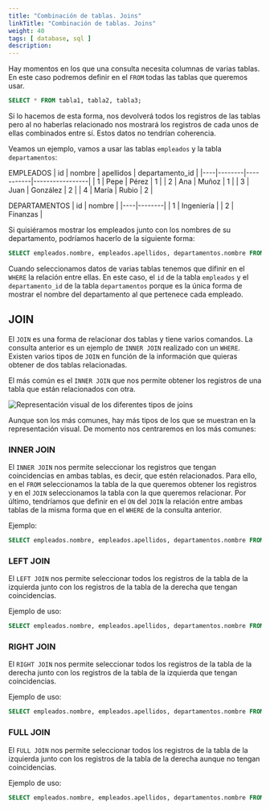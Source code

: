 ```yaml
---
title: "Combinación de tablas. Joins"
linkTitle: "Combinación de tablas. Joins"
weight: 40
tags: [ database, sql ]
description:  
---
```



Hay momentos en los que una consulta necesita columnas de varias tablas. En este caso podremos definir en el `FROM` todas las tablas que queremos usar.
```sql
SELECT * FROM tabla1, tabla2, tabla3;
```

Si lo hacemos de esta forma, nos devolverá todos los registros de las tablas pero al no haberlas relacionado nos mostrará los registros de cada unos de ellas combinados entre sí.
Estos datos no tendrían coherencia.


Veamos un ejemplo, vamos a usar las tablas `empleados` y la tabla `departamentos`:

EMPLEADOS
| id | nombre | apellidos | departamento_id |
|----|--------|-----------|-----------------|
| 1 | Pepe | Pérez     | 1             |
| 2 | Ana  | Muñoz     | 1             |
| 3 | Juan | González     | 2             |
| 4 | María | Rubio     | 2             |

DEPARTAMENTOS
| id | nombre |
|----|--------|
| 1 | Ingeniería |
| 2 | Finanzas   |

Si quisiéramos mostrar los empleados junto con los nombres de su departamento, podríamos hacerlo de la siguiente forma:
```sql
SELECT empleados.nombre, empleados.apellidos, departamentos.nombre FROM empleados, departamentos WHERE empleados.departamento_id = departamentos.id;
```

Cuando seleccionamos datos de varias tablas tenemos que difinir en el `WHERE` la relación entre ellas. En este caso, el `id` de la tabla `empleados` y el `departamento_id` de la tabla `departamentos` porque es la única forma de mostrar el nombre del departamento al que pertenece cada empleado.



## JOIN
El `JOIN` es una forma de relacionar dos tablas y tiene varios comandos. La consulta anterior es un ejemplo de `INNER JOIN` realizado con un `WHERE`. Existen varios tipos de `JOIN` en función de la información que quieras obtener de dos tablas relacionadas.

El más común es el `INNER JOIN` que nos permite obtener los registros de una tabla que están relacionados con otra. 

![Representación visual de los diferentes tipos de joins](https://www.dofactory.com/img/sql/sql-joins.png)

Aunque son los más comunes, hay más tipos de los que se muestran en la representación visual. De momento nos centraremos en los más comunes:


### INNER JOIN
El `INNER JOIN` nos permite seleccionar los registros que tengan coincidencias en ambas tablas, es decir, que estén relacionados. Para ello, en el `FROM` seleccionamos la tabla de la que queremos obtener los registros y en el `JOIN` seleccionamos la tabla con la que queremos relacionar. Por último, tendríamos que definir en el `ON` del `JOIN` la relación entre ambas tablas de la misma forma que en el `WHERE` de la consulta anterior.

Ejemplo:
```sql
SELECT empleados.nombre, empleados.apellidos, departamentos.nombre FROM empleados JOIN departamentos ON empleados.departamento_id = departamentos.id;
```


### LEFT JOIN
El `LEFT JOIN` nos permite seleccionar todos los registros de la tabla de la izquierda junto con los registros de la tabla de la derecha que tengan coincidencias.

Ejemplo de uso:
```sql
SELECT empleados.nombre, empleados.apellidos, departamentos.nombre FROM empleados LEFT JOIN departamentos ON empleados.departamento_id = departamentos.id;
```

### RIGHT JOIN
El `RIGHT JOIN` nos permite seleccionar todos los registros de la tabla de la derecha junto con los registros de la tabla de la izquierda que tengan coincidencias.

Ejemplo de uso:
```sql
SELECT empleados.nombre, empleados.apellidos, departamentos.nombre FROM empleados RIGHT JOIN departamentos ON empleados.departamento_id = departamentos.id;
```

### FULL JOIN 
El `FULL JOIN` nos permite seleccionar todos los registros de la tabla de la izquierda junto con los registros de la tabla de la derecha aunque no tengan coincidencias.

Ejemplo de uso:
```sql
SELECT empleados.nombre, empleados.apellidos, departamentos.nombre FROM empleados FULL JOIN departamentos ON empleados.departamento_id = departamentos.id;
```
